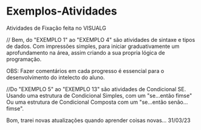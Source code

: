 # Exemplos-Atividades
Atividades de Fixação feita no VISUALG

// Bem, do "EXEMPLO 1" ao "EXEMPLO 4" são atividades de sintaxe e tipos de dados. Com impressões simples, para iniciar graduativamente um aprofundamento na área, assim
criando a sua propria lógica de programação. 

OBS: Fazer comentários em cada progresso é essencial para o desenvolvimento do intelecto do aluno.

//Do "EXEMPLO 5" ao "EXEMPLO 13" são atividades de Condicional SE. Usando uma estrutura de Condicional Simples, com um  "se...então
                                                                                                                         fimse"
Ou uma estrutura de Condicional Composta com um "se...então
                                                 senão...
                                                 fimse".
                                                 
Bom, trarei novas atualizações quando aprender coisas novas...
31/03/23
